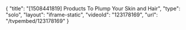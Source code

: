 {
    "title": "[1508441819] Products To Plump Your Skin and Hair",
    "type": "solo",
    "layout": "iframe-static",
    "videoId": "123178169",
    "url": "\/tvpembed\/123178169"
}